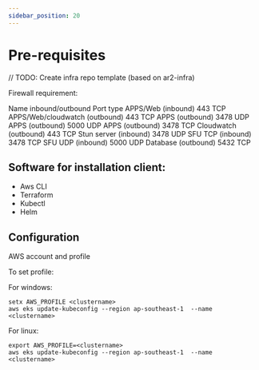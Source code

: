 ```yaml
---
sidebar_position: 20
---
```


# Pre-requisites

// TODO: Create infra repo template (based on ar2-infra)

Firewall requirement:

Name	                inbound/outbound     Port	  type
APPS/Web	            (inbound)            443	  TCP
APPS/Web/cloudwatch	  (outbound)           443	  TCP
APPS	                (outbound)           3478	  UDP
APPS	                (outbound)           5000	  UDP
APPS	                (outbound)           3478	  TCP
Cloudwatch	          (outbound)           443	  TCP
Stun server	          (inbound)            3478	  UDP
SFU TCP	              (inbound)            3478	  TCP
SFU UDP	              (inbound)            5000	  UDP
Database	            (outbound)           5432	  TCP


## Software for installation client:
- Aws CLI
- Terraform
- Kubectl
- Helm

## Configuration
AWS account and profile

To set profile:


For windows:
```
setx AWS_PROFILE <clustername>
aws eks update-kubeconfig --region ap-southeast-1  --name <clustername>
```


For linux:
```
export AWS_PROFILE=<clustername>
aws eks update-kubeconfig --region ap-southeast-1  --name <clustername>
```

